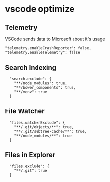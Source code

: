 # vscode optimize

## Telemetry

VSCode sends data to Microsoft about it's usage

```
"telemetry.enableCrashReporter": false,
"telemetry.enableTelemetry": false
```

## Search Indexing

```
  "search.exclude": {
    "**/node_modules": true,
    "**/bower_components": true,
    "**/venv": true
  }
```

## File Watcher

```
  "files.watcherExclude": {
    "**/.git/objects/**": true,
    "**/.git/subtree-cache/**": true,
    "**/node_modules/**": true
  }
```

## Files in Explorer

```
  "files.exclude": {
    "**/.git": true
  }
```
